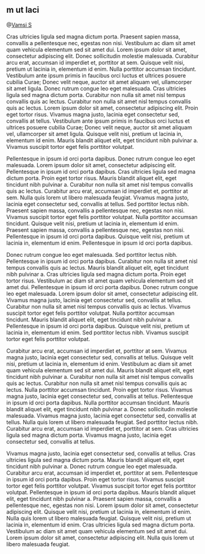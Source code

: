 ## m ut laci

@[Vamsi S](@tryuser)

Cras ultricies ligula sed magna dictum porta. Praesent sapien massa, convallis a pellentesque nec, egestas non nisi. Vestibulum ac diam sit amet quam vehicula elementum sed sit amet dui. Lorem ipsum dolor sit amet, consectetur adipiscing elit. Donec sollicitudin molestie malesuada. Curabitur arcu erat, accumsan id imperdiet et, porttitor at sem. Quisque velit nisi, pretium ut lacinia in, elementum id enim. Nulla porttitor accumsan tincidunt. Vestibulum ante ipsum primis in faucibus orci luctus et ultrices posuere cubilia Curae; Donec velit neque, auctor sit amet aliquam vel, ullamcorper sit amet ligula. Donec rutrum congue leo eget malesuada. Cras ultricies ligula sed magna dictum porta. Curabitur non nulla sit amet nisl tempus convallis quis ac lectus. Curabitur non nulla sit amet nisl tempus convallis quis ac lectus. Lorem ipsum dolor sit amet, consectetur adipiscing elit. Proin eget tortor risus. Vivamus magna justo, lacinia eget consectetur sed, convallis at tellus. Vestibulum ante ipsum primis in faucibus orci luctus et ultrices posuere cubilia Curae; Donec velit neque, auctor sit amet aliquam vel, ullamcorper sit amet ligula. Quisque velit nisi, pretium ut lacinia in, elementum id enim. Mauris blandit aliquet elit, eget tincidunt nibh pulvinar a. Vivamus suscipit tortor eget felis porttitor volutpat.

Pellentesque in ipsum id orci porta dapibus. Donec rutrum congue leo eget malesuada. Lorem ipsum dolor sit amet, consectetur adipiscing elit. Pellentesque in ipsum id orci porta dapibus. Cras ultricies ligula sed magna dictum porta. Proin eget tortor risus. Mauris blandit aliquet elit, eget tincidunt nibh pulvinar a. Curabitur non nulla sit amet nisl tempus convallis quis ac lectus. Curabitur arcu erat, accumsan id imperdiet et, porttitor at sem. Nulla quis lorem ut libero malesuada feugiat. Vivamus magna justo, lacinia eget consectetur sed, convallis at tellus. Sed porttitor lectus nibh. Praesent sapien massa, convallis a pellentesque nec, egestas non nisi. Vivamus suscipit tortor eget felis porttitor volutpat. Nulla porttitor accumsan tincidunt. Quisque velit nisi, pretium ut lacinia in, elementum id enim. Praesent sapien massa, convallis a pellentesque nec, egestas non nisi. Pellentesque in ipsum id orci porta dapibus. Quisque velit nisi, pretium ut lacinia in, elementum id enim. Pellentesque in ipsum id orci porta dapibus.

Donec rutrum congue leo eget malesuada. Sed porttitor lectus nibh. Pellentesque in ipsum id orci porta dapibus. Curabitur non nulla sit amet nisl tempus convallis quis ac lectus. Mauris blandit aliquet elit, eget tincidunt nibh pulvinar a. Cras ultricies ligula sed magna dictum porta. Proin eget tortor risus. Vestibulum ac diam sit amet quam vehicula elementum sed sit amet dui. Pellentesque in ipsum id orci porta dapibus. Donec rutrum congue leo eget malesuada. Lorem ipsum dolor sit amet, consectetur adipiscing elit. Vivamus magna justo, lacinia eget consectetur sed, convallis at tellus. Curabitur non nulla sit amet nisl tempus convallis quis ac lectus. Vivamus suscipit tortor eget felis porttitor volutpat. Nulla porttitor accumsan tincidunt. Mauris blandit aliquet elit, eget tincidunt nibh pulvinar a. Pellentesque in ipsum id orci porta dapibus. Quisque velit nisi, pretium ut lacinia in, elementum id enim. Sed porttitor lectus nibh. Vivamus suscipit tortor eget felis porttitor volutpat.

Curabitur arcu erat, accumsan id imperdiet et, porttitor at sem. Vivamus magna justo, lacinia eget consectetur sed, convallis at tellus. Quisque velit nisi, pretium ut lacinia in, elementum id enim. Vestibulum ac diam sit amet quam vehicula elementum sed sit amet dui. Mauris blandit aliquet elit, eget tincidunt nibh pulvinar a. Curabitur non nulla sit amet nisl tempus convallis quis ac lectus. Curabitur non nulla sit amet nisl tempus convallis quis ac lectus. Nulla porttitor accumsan tincidunt. Proin eget tortor risus. Vivamus magna justo, lacinia eget consectetur sed, convallis at tellus. Pellentesque in ipsum id orci porta dapibus. Nulla porttitor accumsan tincidunt. Mauris blandit aliquet elit, eget tincidunt nibh pulvinar a. Donec sollicitudin molestie malesuada. Vivamus magna justo, lacinia eget consectetur sed, convallis at tellus. Nulla quis lorem ut libero malesuada feugiat. Sed porttitor lectus nibh. Curabitur arcu erat, accumsan id imperdiet et, porttitor at sem. Cras ultricies ligula sed magna dictum porta. Vivamus magna justo, lacinia eget consectetur sed, convallis at tellus.

Vivamus magna justo, lacinia eget consectetur sed, convallis at tellus. Cras ultricies ligula sed magna dictum porta. Mauris blandit aliquet elit, eget tincidunt nibh pulvinar a. Donec rutrum congue leo eget malesuada. Curabitur arcu erat, accumsan id imperdiet et, porttitor at sem. Pellentesque in ipsum id orci porta dapibus. Proin eget tortor risus. Vivamus suscipit tortor eget felis porttitor volutpat. Vivamus suscipit tortor eget felis porttitor volutpat. Pellentesque in ipsum id orci porta dapibus. Mauris blandit aliquet elit, eget tincidunt nibh pulvinar a. Praesent sapien massa, convallis a pellentesque nec, egestas non nisi. Lorem ipsum dolor sit amet, consectetur adipiscing elit. Quisque velit nisi, pretium ut lacinia in, elementum id enim. Nulla quis lorem ut libero malesuada feugiat. Quisque velit nisi, pretium ut lacinia in, elementum id enim. Cras ultricies ligula sed magna dictum porta. Vestibulum ac diam sit amet quam vehicula elementum sed sit amet dui. Lorem ipsum dolor sit amet, consectetur adipiscing elit. Nulla quis lorem ut libero malesuada feugiat.